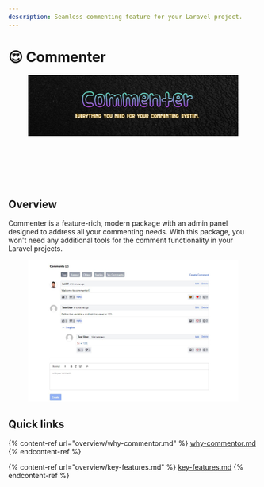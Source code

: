 ```yaml
---
description: Seamless commenting feature for your Laravel project.
---
```


# 😍 Commenter

<figure><img src=".gitbook/assets/Commenter4 (1).jpg" alt=""><figcaption></figcaption></figure>

<div>

<figure><img src="https://img.shields.io/github/actions/workflow/status/Lakshan-Madushanka/laravel-comments/run-tests.yml" alt=""><figcaption></figcaption></figure>

 

<figure><img src="https://img.shields.io/packagist/v/lakm/laravel-comments" alt=""><figcaption></figcaption></figure>

 

<figure><img src="https://img.shields.io/github/license/Lakshan-Madushanka/laravel-comments" alt=""><figcaption></figcaption></figure>

</div>

## Overview

Commenter is a feature-rich, modern package with an admin panel designed to address all your commenting needs. With this package, you won't need any additional tools for the comment functionality in your Laravel projects.

<figure><img src=".gitbook/assets/new.jpg" alt=""><figcaption></figcaption></figure>

## Quick links

{% content-ref url="overview/why-commentor.md" %}
[why-commentor.md](overview/why-commentor.md)
{% endcontent-ref %}

{% content-ref url="overview/key-features.md" %}
[key-features.md](overview/key-features.md)
{% endcontent-ref %}
